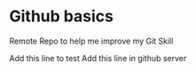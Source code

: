 # Github basics
Remote Repo to help me improve my Git Skill


Add this line to test
Add this line in github server 
